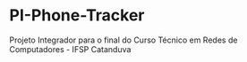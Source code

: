 # PI-Phone-Tracker
Projeto Integrador para o final do Curso Técnico em Redes de Computadores - IFSP Catanduva
